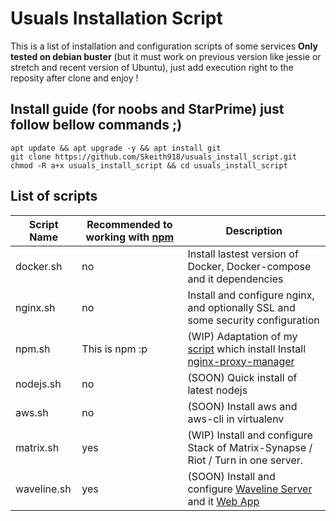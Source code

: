 # Usuals Installation Script
This is a list of installation and configuration scripts of some services __Only tested on debian buster__ (but it must work on previous version like jessie or stretch and recent version of Ubuntu), just add execution right to the reposity after clone and enjoy !

## Install guide (for noobs and StarPrime) just follow bellow commands ;)
```
apt update && apt upgrade -y && apt install git
git clone https://github.com/Skeith918/usuals_install_script.git
chmod -R a+x usuals_install_script && cd usuals_install_script
```
## List of scripts
Script Name    | Recommended to working with [npm](https://github.com/Skeith918/nginx-proxy-manager_install_script) | Description
-------------  | ----------- | -------------
docker.sh | no | Install lastest version of Docker, Docker-compose and it dependencies
nginx.sh | no | Install and configure nginx, and optionally SSL and some security configuration
npm.sh | This is npm :p | (WIP) Adaptation of my [script](https://github.com/Skeith918/nginx-proxy-manager_install_script) which install Install [nginx-proxy-manager](https://github.com/jc21/nginx-proxy-manager)
nodejs.sh | no | (SOON) Quick install of latest nodejs
aws.sh | no | (SOON) Install aws and aws-cli in virtualenv
matrix.sh | yes | (WIP) Install and configure Stack of Matrix-Synapse / Riot / Turn in one server.
waveline.sh | yes | (SOON) Install and configure [Waveline Server](https://github.com/Wellenline/waveline-server) and it [Web App](https://github.com/Wellenline/waveline-web)
